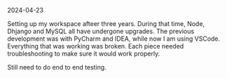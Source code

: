 2024-04-23

Setting up my workspace afteer three years. During that time, Node, Dhjango and MySQL all have undergone upgrades. The previous development was with PyCharm and IDEA, while now I am using VSCode. Everything that was working was broken. Each piece needed troubleshooting to make sure it would work properly.

Still need to do end to end testing.